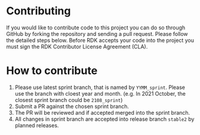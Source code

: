 Contributing
============
If you would like to contribute code to this project you can do so through GitHub by forking the repository
and sending a pull request. Please follow the detailed steps below.
Before RDK accepts your code into the project you must sign the RDK Contributor License Agreement (CLA).

How to contribute
=================
1. Please use latest sprint branch, that is named by `YYMM_sprint`.  Please use the branch with cloest year and month.
(e.g. In 2021 October, the closest sprint branch could be `2108_sprint`)
2. Submit a PR against the chosen sprint branch.
3. The PR will be reviewed and if accepted merged into the sprint branch.
4. All changes in sprint branch are accepted into release branch `stable2` by planned releases.